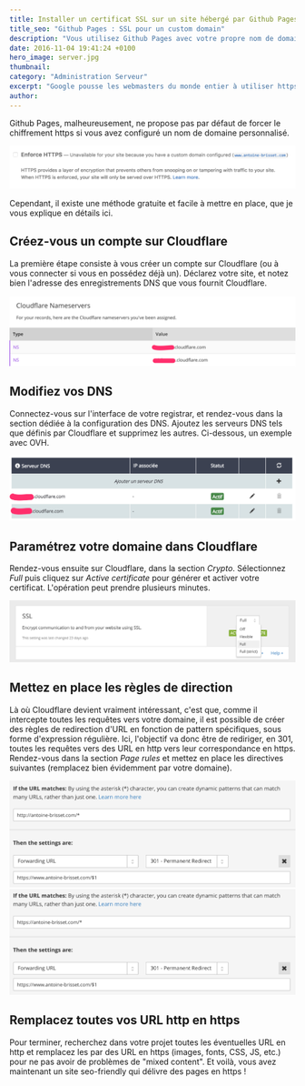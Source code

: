 ```yaml
---
title: Installer un certificat SSL sur un site hébergé par Github Pages
title_seo: "Github Pages : SSL pour un custom domain"
description: "Vous utilisez Github Pages avec votre propre nom de domaine et vous souhaitez passer en https ? La solution gratuite est ici !"
date: 2016-11-04 19:41:24 +0100
hero_image: server.jpg
thumbnail:
category: "Administration Serveur"
excerpt: "Google pousse les webmasters du monde entier à utiliser https par défaut pour leur site web. Si vous avez un ou plusieurs sites hébergés sur Github Pages avec votre propre nom de domaine, vous recherchez sûrement un moyen d'installer un certificat SSL. Je vous propose ici une méthode rapide et gratuite."
author:
---
```


Github Pages, malheureusement, ne propose pas par défaut de forcer le chiffrement https si vous avez configuré un nom de domaine personnalisé.

![Enforce ssl - Github Pages](/images/posts/enforce.png "Enforce ssl - Github Pages")

Cependant, il existe une méthode gratuite et facile à mettre en place, que je vous explique en détails ici.

## Créez-vous un compte sur Cloudflare

La première étape consiste à vous créer un compte sur Cloudflare (ou à vous connecter si vous en possédez déjà un).
Déclarez votre site, et notez bien l'adresse des enregistrements DNS que vous fournit Cloudflare.

![DNS Cloudflare](/images/posts/dns-cloudflare.png "DNS Cloudflare")

## Modifiez vos DNS

Connectez-vous sur l'interface de votre registrar, et rendez-vous dans la section dédiée à la configuration des DNS. Ajoutez les serveurs DNS tels que définis par Cloudflare et supprimez les autres. Ci-dessous, un exemple avec OVH.

![DNS OVH](/images/posts/dns-ovh.png "DNS OVH")

## Paramétrez votre domaine dans Cloudflare

Rendez-vous ensuite sur Cloudflare, dans la section *Crypto*. Sélectionnez *Full* puis cliquez sur *Active certificate* pour générer et activer votre certificat. L'opération peut prendre plusieurs minutes.

![SSL](/images/posts/ssl-on.png "SSL")

## Mettez en place les règles de direction

Là où Cloudflare devient vraiment intéressant, c'est que, comme il intercepte toutes les requêtes vers votre domaine, il est possible de créer des règles de redirection d'URL en fonction de pattern spécifiques, sous forme d'expression régulière.
Ici, l'objectif va donc être de rediriger, en 301, toutes les requêtes vers des URL en http vers leur correspondance en https. Rendez-vous dans la section *Page rules* et mettez en place les directives suivantes (remplacez bien évidemment par votre domaine).

![Page rule Cloudflare](/images/posts/page-rule-1.png "Page rule Cloudflare")
![Page rule Cloudflare](/images/posts/page-rule-2.png "Page rule Cloudflare")

## Remplacez toutes vos URL http en https

Pour terminer, recherchez dans votre projet toutes les éventuelles URL en http et remplacez les par des URL en https (images, fonts, CSS, JS, etc.) pour ne pas avoir de problèmes de "mixed content".
Et voilà, vous avez maintenant un site seo-friendly qui délivre des pages en https !
